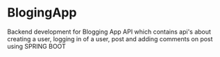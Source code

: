 # BlogingApp
Backend development for Blogging App API which contains api's about creating a user, logging in of a user, post and adding comments on post using SPRING BOOT
